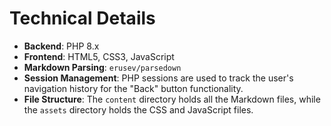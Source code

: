 # Technical Details

*   **Backend**: PHP 8.x
*   **Frontend**: HTML5, CSS3, JavaScript
*   **Markdown Parsing**: `erusev/parsedown`
*   **Session Management**: PHP sessions are used to track the user's navigation history for the "Back" button functionality.
*   **File Structure**: The `content` directory holds all the Markdown files, while the `assets` directory holds the CSS and JavaScript files.
